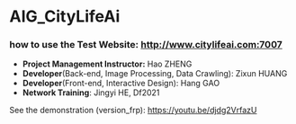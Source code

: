 # AIG_CityLifeAi

### how to use the Test Website: http://www.citylifeai.com:7007
* **Project Management Instructor:** Hao ZHENG
* **Developer**(Back-end, Image Processing, Data Crawling): Zixun HUANG
* **Developer**(Front-end, Interactive Design): Hang GAO
* **Network Training**: Jingyi HE, Df2021

See the demonstration (version_frp): https://youtu.be/djdg2VrfazU
